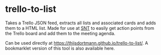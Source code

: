 # trello-to-list
Takes a Trello JSON feed, extracts all lists and associated cards and adds them to a HTML list. Made for use at [SNT](https://www.snt.utwente.nl) to easily get action points from the Trello board and add them to the meeting agenda.

Can be used directly at https://thijsdortmann.github.io/trello-to-list/. A bookmarklet version of this tool is also available here.
